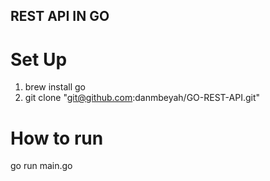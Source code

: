 ## REST API IN GO

# Set Up
1. brew install go
1. git clone "git@github.com:danmbeyah/GO-REST-API.git"

# How to run
go run main.go
